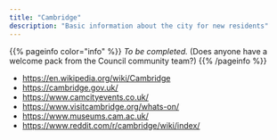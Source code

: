 ```yaml
---
title: "Cambridge"
description: "Basic information about the city for new residents"
---
```


{{% pageinfo color="info" %}}
_To be completed._ (Does anyone have a welcome pack from the Council community team?)
{{% /pageinfo %}}

- https://en.wikipedia.org/wiki/Cambridge
- https://cambridge.gov.uk/
- https://www.camcityevents.co.uk/
- https://www.visitcambridge.org/whats-on/
- https://www.museums.cam.ac.uk/
- https://www.reddit.com/r/cambridge/wiki/index/
